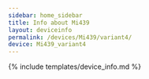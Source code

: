 ```yaml
---
sidebar: home_sidebar
title: Info about Mi439
layout: deviceinfo
permalink: /devices/Mi439/variant4/
device: Mi439_variant4
---
```

{% include templates/device_info.md %}
